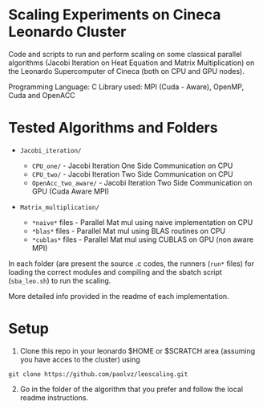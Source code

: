 # Scaling Experiments on Cineca Leonardo Cluster

Code and scripts to run and perform scaling on some classical parallel algorithms (Jacobi Iteration on Heat Equation and Matrix Multiplication) on the Leonardo Supercomputer of Cineca (both on CPU and GPU nodes).

Programming Language: C
Library used: MPI (Cuda - Aware), OpenMP, Cuda and OpenACC

# Tested Algorithms and Folders

- `Jacobi_iteration/`
  - `CPU_one/` - Jacobi Iteration One Side Communication on CPU
  - `CPU_two/` - Jacobi Iteration Two Side Communication on CPU
  - `OpenAcc_two_aware/` - Jacobi Iteration Two Side Communication on GPU (Cuda Aware MPI)
 
- `Matrix_multiplication/` 
  - `*naive*` files - Parallel Mat mul using naive implementation on CPU
  - `*blas*` files - Parallel Mat mul using BLAS routines on CPU
  - `*cublas*` files - Parallel Mat mul using CUBLAS on GPU (non aware MPI)


In each folder (are present the source .c codes, the runners (`run*` files) for loading the correct modules and compiling and the sbatch script (`sba_leo.sh`) to run the scaling.

More detailed info provided in the readme of each implementation.

# Setup 

1) Clone this repo in your leonardo $HOME or $SCRATCH area (assuming you have acces to the cluster) using
```
git clone https://github.com/paolvz/leoscaling.git
```
2) Go in the folder of the algorithm that you prefer and follow the local readme instructions.





